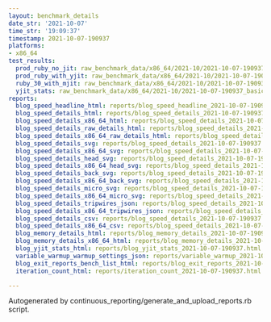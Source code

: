 ```yaml
---
layout: benchmark_details
date_str: '2021-10-07'
time_str: '19:09:37'
timestamp: 2021-10-07-190937
platforms:
- x86_64
test_results:
  prod_ruby_no_jit: raw_benchmark_data/x86_64/2021-10/2021-10-07-190937_basic_benchmark_prod_ruby_no_jit.json
  prod_ruby_with_yjit: raw_benchmark_data/x86_64/2021-10/2021-10-07-190937_basic_benchmark_prod_ruby_with_yjit.json
  ruby_30_with_mjit: raw_benchmark_data/x86_64/2021-10/2021-10-07-190937_basic_benchmark_ruby_30_with_mjit.json
  yjit_stats: raw_benchmark_data/x86_64/2021-10/2021-10-07-190937_basic_benchmark_yjit_stats.json
reports:
  blog_speed_headline_html: reports/blog_speed_headline_2021-10-07-190937.html
  blog_speed_details_html: reports/blog_speed_details_2021-10-07-190937.html
  blog_speed_details_x86_64_html: reports/blog_speed_details_2021-10-07-190937.x86_64.html
  blog_speed_details_raw_details_html: reports/blog_speed_details_2021-10-07-190937.raw_details.html
  blog_speed_details_x86_64_raw_details_html: reports/blog_speed_details_2021-10-07-190937.x86_64.raw_details.html
  blog_speed_details_svg: reports/blog_speed_details_2021-10-07-190937.svg
  blog_speed_details_x86_64_svg: reports/blog_speed_details_2021-10-07-190937.x86_64.svg
  blog_speed_details_head_svg: reports/blog_speed_details_2021-10-07-190937.head.svg
  blog_speed_details_x86_64_head_svg: reports/blog_speed_details_2021-10-07-190937.x86_64.head.svg
  blog_speed_details_back_svg: reports/blog_speed_details_2021-10-07-190937.back.svg
  blog_speed_details_x86_64_back_svg: reports/blog_speed_details_2021-10-07-190937.x86_64.back.svg
  blog_speed_details_micro_svg: reports/blog_speed_details_2021-10-07-190937.micro.svg
  blog_speed_details_x86_64_micro_svg: reports/blog_speed_details_2021-10-07-190937.x86_64.micro.svg
  blog_speed_details_tripwires_json: reports/blog_speed_details_2021-10-07-190937.tripwires.json
  blog_speed_details_x86_64_tripwires_json: reports/blog_speed_details_2021-10-07-190937.x86_64.tripwires.json
  blog_speed_details_csv: reports/blog_speed_details_2021-10-07-190937.csv
  blog_speed_details_x86_64_csv: reports/blog_speed_details_2021-10-07-190937.x86_64.csv
  blog_memory_details_html: reports/blog_memory_details_2021-10-07-190937.html
  blog_memory_details_x86_64_html: reports/blog_memory_details_2021-10-07-190937.x86_64.html
  blog_yjit_stats_html: reports/blog_yjit_stats_2021-10-07-190937.html
  variable_warmup_warmup_settings_json: reports/variable_warmup_2021-10-07-190937.warmup_settings.json
  blog_exit_reports_bench_list_html: reports/blog_exit_reports_2021-10-07-190937.bench_list.html
  iteration_count_html: reports/iteration_count_2021-10-07-190937.html

---
```

Autogenerated by continuous_reporting/generate_and_upload_reports.rb script.
